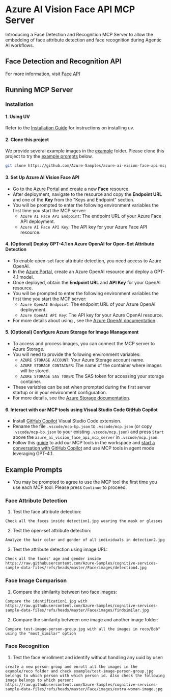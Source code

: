 # Azure AI Vision Face API MCP Server
Introducing a Face Detection and Recognition MCP Server to allow the embedding of face attribute detection and face recognition during Agentic AI workflows.


## Face Detection and Recognition API
For more information, visit [Face API](https://learn.microsoft.com/en-us/rest/api/face/operation-groups?view=rest-face-v1.2)

## Running MCP Server
### Installation
#### 1. Using UV
Refer to the [Installation Guide](https://docs.astral.sh/uv/getting-started/installation/#__tabbed_1_2) for instructions on installing uv.

#### 2. Clone this project
We provide several example images in the [example](example) folder. Please clone this project to try the [example prompts](#example-prompts) below.
```bash
git clone https://github.com/Azure-Samples/azure-ai-vision-face-api-mcp-server.git
```

#### 3. Set Up Azure AI Vision Face API
- Go to the [Azure Portal](https://portal.azure.com/#create/Microsoft.CognitiveServicesFace) and create a new **Face** resource.
- After deployment, navigate to the resource and copy the **Endpoint URL** and one of the **Key** from the "Keys and Endpoint" section.
- You will be prompted to enter the following environment variables the first time you start the MCP server:
  - `Azure AI Face API Endpoint`: The endpoint URL of your Azure Face API deployment.
  - `Azure AI Face API Key`: The API key for your Azure Face API resource.

#### 4. (Optional) Deploy GPT-4.1 on Azure OpenAI for Open-Set Attribute Detection
- To enable open-set face attribute detection, you need access to Azure OpenAI.
- In the [Azure Portal](https://portal.azure.com/), create an Azure OpenAI resource and deploy a GPT-4.1 model.
- Once deployed, obtain the **Endpoint URL** and **API Key** for your OpenAI resource.
- You will be prompted to enter the following environment variables the first time you start the MCP server:
  - `Azure OpenAI Endpoint`: The endpoint URL of your Azure OpenAI deployment.
  - `Azure OpenAI API Key`: The API key for your Azure OpenAI resource.
- For more details about using , see the [Azure OpenAI documentation](https://learn.microsoft.com/en-us/azure/ai-foundry/openai/overview).

#### 5. (Optional) Configure Azure Storage for Image Management
- To access and process images, you can connect the MCP server to Azure Storage.
- You will need to provide the following environment variables:
  - `AZURE STORAGE ACCOUNT`: Your Azure Storage account name.
  - `AZURE STORAGE CONTAINER`: The name of the container where images will be stored.
  - `AZURE STORAGE SAS TOKEN`: The SAS token for accessing your storage container.
- These variables can be set when prompted during the first server startup or in your environment configuration.
- For more details, see the [Azure Storage documentation](https://learn.microsoft.com/en-us/azure/storage/common/storage-account-overview).

#### 6. Interact with our MCP tools using Visual Studio Code GitHub Copilot
- Install [GitHub Copilot](https://marketplace.visualstudio.com/items?itemName=GitHub.copilot) Visual Studio Code extension.
- Rename the file `.vscode/mcp-bp.json` to `.vscode/mcp.json` (or copy `.vscode/mcp-bp.json` to your existing `.vscode/mcp.json`) and press `Start` above the `azure_ai_vision_face_api_mcp_server` in `.vscode/mcp.json`.
- Follow this [guide](https://code.visualstudio.com/docs/copilot/chat/mcp-servers#_add-an-mcp-server) to add our MCP tools in the workspace and [start a conversation with GitHub Copilot](https://code.visualstudio.com/docs/copilot/chat/mcp-servers#_use-mcp-tools-in-agent-mode) and use MCP tools in agent mode leveraging GPT-4.1.

## Example Prompts
- You may be prompted to agree to use the MCP tool the first time you use each MCP tool. Please press `Continue` to proceed.
### Face Attribute Detection
1. Test the face attribute detection:
```
Check all the faces inside detection1.jpg wearing the mask or glasses
```

2. Test the open-set attribute detection:
```
Analyze the hair color and gender of all individuals in detection2.jpg
```

3. Test the attribute detection using image URL:
```
Check all the faces' age and gender inside https://raw.githubusercontent.com/Azure-Samples/cognitive-services-sample-data-files/refs/heads/master/Face/images/detection4.jpg
```

### Face Image Comparison
1. Compare the similarity between two face images:
```
Compare the identification1.jpg with https://raw.githubusercontent.com/Azure-Samples/cognitive-services-sample-data-files/refs/heads/master/Face/images/findsimilar.jpg
```

2. Compare the similarity between one image and another image folder:
```
Compare test-image-person-group.jpg with all the images in reco/Bob" using the "most_similar" option
```

### Face Recognition
1. Test the face enrollment and identify without handling any uuid by user:
```
create a new person group and enroll all the images in the example/reco folder and check example/test-image-person-group.jpg belongs to which person with which person id. Also check the following image belongs to which person: https://raw.githubusercontent.com/Azure-Samples/cognitive-services-sample-data-files/refs/heads/master/Face/images/extra-woman-image.jpg
```